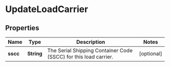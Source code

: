 # UpdateLoadCarrier

## Properties

 Name     | Type       | Description                                                      | Notes      
----------|------------|------------------------------------------------------------------|------------
 **sscc** | **String** | The Serial Shipping Container Code (SSCC) for this load carrier. | [optional] 



